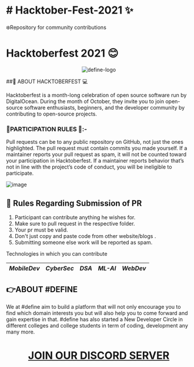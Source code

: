 # # Hacktober-Fest-2021 ✨
❄️Repository for community contributions
# Hacktoberfest 2021 😊
<p align="center">
  <img src="https://i.ibb.co/NxXxwHX/define-logo.jpg" alt="define-logo" border="0"></a>
</p>


##📌 ABOUT HACKTOBERFEST 💻

Hacktoberfest is a month-long celebration of open source software run by DigitalOcean. During the month of October, they invite you to join open-source software enthusiasts, beginners, and the developer community by contributing to open-source projects.


### 📌PARTICIPATION RULES 📝:-

Pull requests can be to any public repository on GitHub, not just the ones highlighted. The pull request must contain commits you made yourself. If a maintainer reports your pull request as spam, it will not be counted toward your participation in Hacktoberfest. If a maintainer reports behavior that’s not in line with the project’s code of conduct, you will be ineligible to participate.

![image](https://user-images.githubusercontent.com/80260891/135570731-74e58a32-f320-4a07-86f7-fb53f5807b9e.png)


## 📌 Rules Regarding Submission of PR
1. Participant can contribute anything he wishes for.
2. Make sure to pull request in the respective folder. 
3. Your pr must be valid.
4. Don't just copy and paste code from other website/blogs .
5. Submitting someone else work will be reported as spam.

Technologies in which you can contribute

| *MobileDev* | *CyberSec* | *DSA* | *ML-AI* | *WebDev* |
| --- | --- | --- | --- | --- | 

## 👉ABOUT #DEFINE

We at  #define aim to build a platform that will not only encourage you to find which domain interests you but will also help you to come forward and gain expertise in that.
#define has also started a New Developer Circle in different colleges and college students in term of coding, development any many more.

# <h1 align="center">[JOIN OUR DISCORD SERVER](https://discord.gg/tTs553YWyb)</h1>
